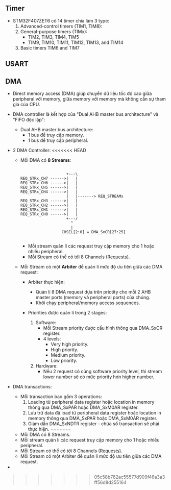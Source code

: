 
## Timer

- STM32F407ZET6 có 14 timer chia làm 3 type:
	1. Advanced-control timers (TIM1, TIM8):
	2. General-purpose timers (TIMx):
		- TIM2, TIM3, TIM4, TIM5
		- TIM9, TIM10, TIM11, TIM12, TIM13, and TIM14
	3. Basic timers TIM6 and TIM7

## USART

## DMA
- Direct memory access (DMA) giúp chuyển dữ liệu tốc độ cao giữa peripheral với memory, giữa memory với memory mà không cần sự tham gia của CPU.

- DMA controller là kết hợp của "Dual AHB master bus architecture" và "FIFO độc lập":
	- Dual AHB master bus architecture:
		- 1 bus để truy cập memory.
		- 1 bus để truy cập peripheral.

- 2 DMA Controller:
<<<<<<< HEAD
	- Mỗi DMA có **8 Streams**:
		```Channel selection

							+---\		
		REQ_STRx_CH7 ------>|	|
		REQ_STRx_CH6 ------>|	|
		REQ_STRx_CH5 ------>|	|
		REQ_STRx_CH4 ------>|	|
							|	|-------> REQ_STREAMx
		REQ_STRx_CH3 ------>|	|
		REQ_STRx_CH2 ------>|	|
		REQ_STRx_CH1 ------>|	|
		REQ_STRx_CH0 ------>|	|
							+---/
							  ^
							  |
						  CHSEL[2:0] = DMA_SxCR[27:25]	


		```
		- Mỗi stream quản lí các request truy cập memory cho 1 hoặc nhiều peripheral.
		- Mỗi Stream có thể có tới 8 Channels (Requests).

	- Mỗi Stream có một **Arbiter** để quản lí mức độ ưu tiên giữa các DMA request:
		- Arbiter thực hiện:
			- Quản lí 8 DMA request dựa trên priotity cho mỗi 2 AHB master ports (memory và peripheral ports) của chúng.
			- Khởi chạy peripheral/memory access sequences.

		- Priorities được quản lí trong 2 stages:
			1. Software:
				- Mỗi Stream priority được cấu hình thông qua DMA_SxCR register.
				- 4 levels:
					- Very high priority.
					- High priority.
					- Medium priority.
					- Low priority.
			2. Hardware:
				- Nếu 2 request có cùng software priority level, thì stream lower number sẽ có mức priority hơn higher number.

- DMA transactions:
	- Mỗi transaction bao gồm 3 operations:
		1. Loading từ peripheral data register hoặc location in memory thông qua DMA_SxPAR hoặc DMA_SxM0AR register.
		2. Lưu trữ data đã load từ peripheral data register hoặc location in memory thông qua DMA_SxPAR hoặc DMA_SxM0AR register.
		3. Giảm dần DMA_SxNDTR register - chứa số transaction sẽ phải thực hiện.
=======
	- Mỗi DMA có 8 Streams.
	- Mỗi stream quản lí các request truy cập memory cho 1 hoặc nhiều peripheral.
	- Mỗi Stream có thể có tới 8 Channels (Requests).
	- Mỗi Stream có một Arbiter để quản lí mức độ ưu tiên giữa các DMA request.

- 
>>>>>>> 05c58b762ac55577d909f46a3a3ff56d8d255164


